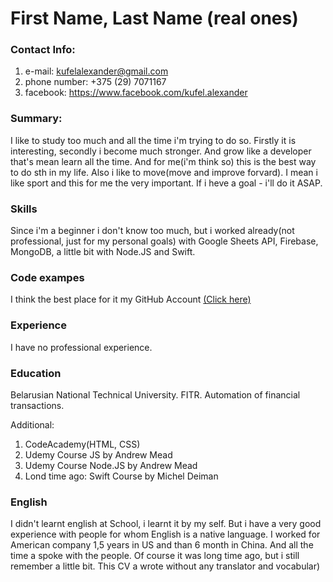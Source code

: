 # First Name, Last Name (real ones)

### Contact Info:
1. e-mail: kufelalexander@gmail.com
2. phone number: +375 (29) 7071167
3. facebook: https://www.facebook.com/kufel.alexander

### Summary:
I like to study too much and all the time i'm trying to do so. Firstly it is interesting, secondly i become much stronger. And grow like a developer that's mean learn all the time. And for me(i'm think so) this is the best way to do sth in my life. 
Also i like to move(move and improve forvard). I mean i like sport and this for me the very important. If i heve a goal - i'll do it ASAP.

### Skills
Since i'm a beginner i don't know too much, but i worked already(not professional, just for my personal goals) with Google Sheets API, Firebase, MongoDB, a little bit with Node.JS and Swift.

### Code exampes
I think the best place for it my GitHub Account [(Click here)](https://github.com/a7071167)

### Experience
I have no professional experience.

### Education
Belarusian National Technical University. FITR. Automation of financial transactions.

Additional:
1. CodeAcademy(HTML, CSS)
2. Udemy Course JS by Andrew Mead
3. Udemy Course Node.JS by Andrew Mead
4. Lond time ago: Swift Course by Michel Deiman

### English
I didn't learnt english at School, i learnt it by my self. But i have a very good experience with people for whom English is a native language. I worked for American company 1,5 years in US and than 6 month in China. And all the time a spoke with the people. Of course it was long time ago, but i still remember a little bit. This CV a wrote without any translator and vocabular)